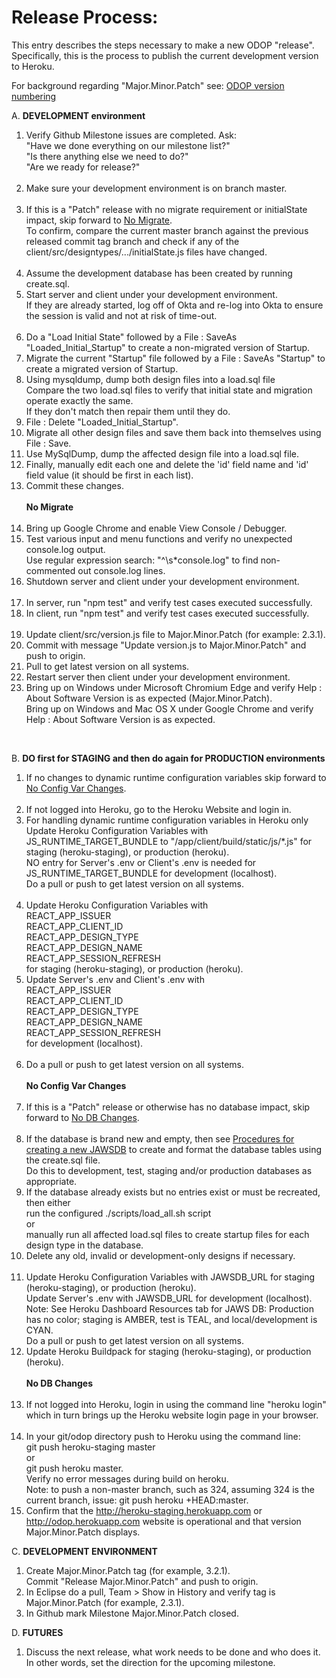 # Release Process:

This entry describes the steps necessary to make a new ODOP "release".
Specifically, this is the process to publish the current development version to Heroku.

For background regarding "Major.Minor.Patch" see: [ODOP version numbering](../design/VersionNumbers)

A. **DEVELOPMENT environment**  

1. Verify Github Milestone issues are completed.  Ask:   
   "Have we done everything on our milestone list?"   
   "Is there anything else we need to do?"   
   "Are we ready for release?"   
&nbsp;
1. Make sure your development environment is on branch master.   
&nbsp;   
1. If this is a "Patch" release with no migrate requirement or initialState impact,
skip forward to [No Migrate](release#noMigrate).   
To confirm, 
compare the current master branch against the previous released commit tag branch and check if any of the client/src/designtypes/.../initialState.js files have changed.   
&nbsp;   
1. Assume the development database has been created by running create.sql.
1. Start server and client under your development environment.   
   If they are already started, log off of Okta and re-log into Okta to ensure the session is valid and not at risk of time-out.   
&nbsp;
1. Do a "Load Initial State" followed by a File : SaveAs "Loaded\_Initial\_Startup" to create a non-migrated version of Startup.   
1. Migrate the current "Startup" file followed by a File : SaveAs "Startup" to create a migrated version of Startup.   
1. Using mysqldump, dump both design files into a load.sql file   
   Compare the two load.sql files to verify that initial state and migration operate exactly the same.   
   If they don't match then repair them until they do.
&nbsp;
1. File : Delete "Loaded\_Initial\_Startup".   
1. Migrate all other design files and save them back into themselves using File : Save.   
1. Use MySqlDump, dump the affected design file into a load.sql file.   
1. Finally, manually edit each one and delete the 'id' field name and 'id' field value (it should be first in each list).   
1. Commit these changes.   
&nbsp;
<a id="noMigrate"></a>  
**No Migrate**   
&nbsp;   
1. Bring up Google Chrome and enable View Console / Debugger. 
1. Test various input and menu functions and verify no unexpected console.log output.  
   Use regular expression search: "^\s*console.log" to find non-commented out console.log lines.
1. Shutdown server and client under your development environment.  
&nbsp;   
1. In server, run "npm test" and verify test cases executed successfully. 
1. In client, run "npm test" and verify test cases executed successfully.   
&nbsp;   
1. Update client/src/version.js file to Major.Minor.Patch (for example: 2.3.1). 
1. Commit with message "Update version.js to Major.Minor.Patch" and push to origin. 
1. Pull to get latest version on all systems. 
1. Restart server then client under your development environment.
1. Bring up on Windows under Microsoft Chromium Edge and verify Help : About Software Version is as expected (Major.Minor.Patch).   
   Bring up on Windows and Mac OS X under Google Chrome and verify Help : About Software Version is as expected.

&nbsp;   

B. **DO first for STAGING and then do again for PRODUCTION environments**
1. If no changes to dynamic runtime configuration variables skip forward to [No Config Var Changes](release#noConfigVar).   
&nbsp;   
1. If not logged into Heroku, go to the Heroku Website and login in.   
1. For handling dynamic runtime configuration variables in Heroku only   
   Update Heroku Configuration Variables with JS\_RUNTIME\_TARGET\_BUNDLE to "/app/client/build/static/js/*.js" for staging (heroku-staging), or production (heroku).  
   NO entry for Server's .env or Client's .env is needed for JS\_RUNTIME\_TARGET\_BUNDLE for development (localhost).   
   Do a pull or push to get latest version on all systems.   
&nbsp;   
1. Update Heroku Configuration Variables with   
   REACT\_APP\_ISSUER   
   REACT\_APP\_CLIENT\_ID    
   REACT\_APP\_DESIGN\_TYPE   
   REACT\_APP\_DESIGN\_NAME   
   REACT\_APP\_SESSION\_REFRESH   
   for staging (heroku-staging), or production (heroku).   
1. Update Server's .env and Client's .env with   
   REACT\_APP\_ISSUER   
   REACT\_APP\_CLIENT\_ID   
   REACT\_APP\_DESIGN\_TYPE   
   REACT\_APP\_DESIGN\_NAME   
   REACT\_APP\_SESSION\_REFRESH   
   for development (localhost).  
&nbsp;   
1. Do a pull or push to get latest version on all systems.   
<a id="noConfigVar"></a>  
**No Config Var Changes**   
&nbsp;   
1. If this is a "Patch" release or otherwise has no database impact, skip forward to [No DB Changes](release#noDBchanges).   
&nbsp;   
1. If the database is brand new and empty, then see [Procedures for creating a new JAWSDB](NewDB) 
to create and format the database tables using the create.sql file.   
   Do this to development, test, staging and/or production databases as appropriate.
1. If the database already exists but no entries exist or must be recreated, then either   
   run the configured ./scripts/load_all.sh script   
   or   
   manually run all affected load.sql files to create startup files for each design type in the database.   
1. Delete any old, invalid or development-only designs if necessary.  
&nbsp;   
1. Update Heroku Configuration Variables with JAWSDB\_URL for staging (heroku-staging), or production (heroku).   
   Update Server's .env with JAWSDB\_URL for development (localhost).   
   Note: See Heroku Dashboard Resources tab for JAWS DB: Production has no color; staging is AMBER, test is TEAL, and local/development is CYAN.   
   Do a pull or push to get latest version on all systems.
1. Update Heroku Buildpack for staging (heroku-staging), or production (heroku).   
<a id="noDBchanges"></a>  
**No DB Changes**   
&nbsp;   
1. If not logged into Heroku, login in using the command line "heroku login" which in turn brings up the Heroku website login page in your browser.   
&nbsp;   
1. In your git/odop directory push to Heroku using the command line:   
   git push heroku-staging master   
   or   
   git push heroku master.   
   Verify no error messages during build on heroku.   
   Note: to push a non-master branch, such as 324, assuming 324 is the current branch, issue: 
   git push heroku +HEAD:master.
1. Confirm that the http://heroku-staging.herokuapp.com or http://odop.herokuapp.com website is operational and that version Major.Minor.Patch displays.

C. **DEVELOPMENT ENVIRONMENT**
1. Create Major.Minor.Patch tag (for example, 3.2.1).   
   Commit "Release Major.Minor.Patch" and push to origin.
1. In Eclipse do a pull, Team > Show in History and verify tag is Major.Minor.Patch (for example, 2.3.1).
1. In Github mark Milestone Major.Minor.Patch closed.

D. **FUTURES**
1. Discuss the next release, what work needs to be done and who does it.   
   In other words, set the direction for the upcoming milestone. 

